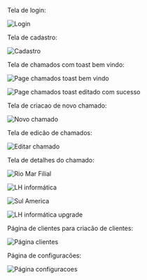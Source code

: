 Tela de login: 

![Login](https://user-images.githubusercontent.com/60410635/208257126-c367b265-31eb-454d-aa36-3c4c5c9ec608.png)

Tela de cadastro:

![Cadastro](https://user-images.githubusercontent.com/60410635/208257171-516df4d9-21b0-4a64-bff5-c77b31095c86.png)

Tela de chamados com toast bem vindo:

![Page chamados toast bem vindo ](https://user-images.githubusercontent.com/60410635/208257214-55f09aa1-f070-489b-b3bd-1b02f83ae540.png)

![Page chamados toast editado com sucesso](https://user-images.githubusercontent.com/60410635/208259016-aa9fdb10-fbfd-4b31-a9e8-96f96a16519b.png)


Tela de criacao de novo chamado:

![Novo chamado](https://user-images.githubusercontent.com/60410635/208257239-fba5da2b-866f-480f-840b-69ad6d73da6f.png)

Tela de edicão de chamados:

![Editar chamado](https://user-images.githubusercontent.com/60410635/208257318-bfe2e0fa-a30a-4847-810c-5a29f7694c8e.png)

Tela de detalhes do chamado:

![Rio Mar Filial](https://user-images.githubusercontent.com/60410635/208257335-eda5dff2-ee81-42a0-a671-17d72de68c17.png)

![LH informática](https://user-images.githubusercontent.com/60410635/208257354-93f46522-c933-4d60-97a8-6abd9b508247.png)

![Sul America](https://user-images.githubusercontent.com/60410635/208257356-1a2aecbd-aa2b-47de-9345-cc0b887f0881.png)

![LH informática upgrade](https://user-images.githubusercontent.com/60410635/208257358-4a19e38e-11b1-4b6a-a896-93ccf5467bf3.png)

Página de clientes para criacão de clientes:

![Página clientes](https://user-images.githubusercontent.com/60410635/208257396-9006ce8e-5ccd-423c-b009-0193868b45c0.png)

Página de configuracões:

![Página configuracoes ](https://user-images.githubusercontent.com/60410635/208258606-866b17ed-8f96-47ea-aa18-b08d5202c292.png)








